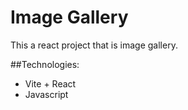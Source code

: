# Image Gallery

This a react project that is image gallery.

##Technologies:

- Vite + React
- Javascript
